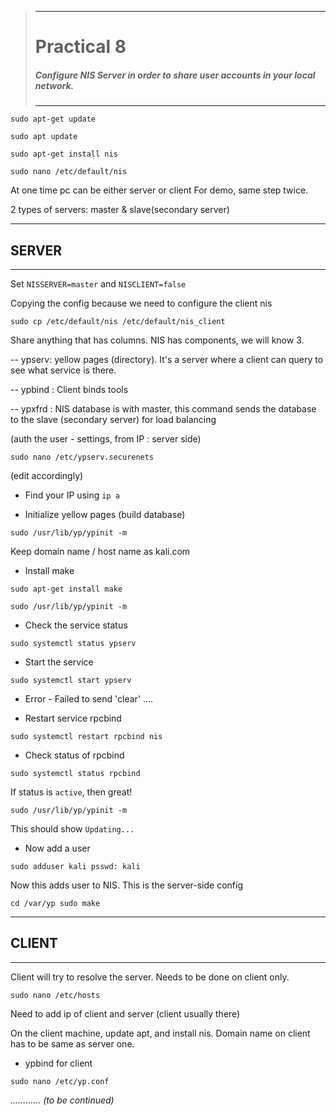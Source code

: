>---
> # **Practical 8**
> ##### Configure NIS Server in order to share user accounts in your local network.
>---

```
sudo apt-get update
```

```
sudo apt update
```

```
sudo apt-get install nis
```

```
sudo nano /etc/default/nis
```

At one time pc can be either server or client
For demo, same step twice.

2 types of servers: master & slave(secondary server)

---
## SERVER
---

Set `NISSERVER=master` and `NISCLIENT=false`

Copying the config because we need to configure the client nis

```
sudo cp /etc/default/nis /etc/default/nis_client
```

Share anything that has columns. NIS has components, we will know 3.

-- ypserv: yellow pages (directory). It's a server where a client can query to see what service is there.

-- ypbind : Client binds tools

-- ypxfrd : NIS database is with master, this command sends the database to the slave (secondary server) for load balancing

(auth the user - settings, from IP : server side)

```
sudo nano /etc/ypserv.securenets
```
(edit accordingly)

- Find your IP using `ip a`

- Initialize yellow pages (build database)

```
sudo /usr/lib/yp/ypinit -m
```
Keep domain name / host name as kali.com

- Install make
```
sudo apt-get install make
```

```
sudo /usr/lib/yp/ypinit -m
```
- Check the service status
```
sudo systemctl status ypserv
```
- Start the service
```
sudo systemctl start ypserv
```

- Error - Failed to send 'clear' .... 

- Restart service rpcbind

```
sudo systemctl restart rpcbind nis
```

- Check status of rpcbind

```
sudo systemctl status rpcbind
```
If status is `active`, then great!

```
sudo /usr/lib/yp/ypinit -m
```

This should show `Updating...`

- Now add a user

```
sudo adduser kali psswd: kali
```

Now this adds user to NIS. This is the server-side config
```
cd /var/yp sudo make
```

---
## CLIENT
---

Client will try to resolve the server. Needs to be done on client only.

```
sudo nano /etc/hosts
```

Need to add ip of client and server
(client usually there)

On the client machine, update apt, and install nis. Domain name on client has to be same as server one.

- ypbind for client
```
sudo nano /etc/yp.conf
```

_............ (to be continued)_